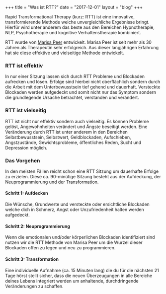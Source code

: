 +++
title = "Was ist RTT?"
date = "2017-12-01"
layout = "blog"
+++

Rapid Transformational Therapy (kurz: RTT) ist eine innovative, transformierende Methode welche unvergleichliche Ergebnisse bringt. Hierfür wird unter anderem das beste aus den Bereichen Hypnotherapie, NLP, Psychotherapie und kognitive Verhaltenstherapie kombiniert. 

RTT wurde von [Marisa Peer](https://www.marisapeer.com) entwickelt. Marisa Peer ist seit mehr als 30 Jahren als Therapeutin sehr erfolgreich. Aus dieser langjährigen Erfahrung hat sie diese effektive und vielseitige Methode entwickelt.

### RTT ist effektiv

In nur einer Sitzung lassen sich durch RTT Probleme und Blockaden aufrecken und lösen. Erfolge sind hierbei nicht oberflächlich sondern durch die Arbeit mit dem Unterbewusstsein tief gehend und dauerhaft. Versteckte Blockaden werden aufgedeckt und somit nicht nur das Symptom sondern die grundlegende Ursache betrachtet, verstanden und verändert.

### RTT ist vielseitig

RTT ist nicht nur effektiv sondern auch vielseitig. Es können Probleme gelöst, Angewohnheiten verändert und Ängste beseitigt werden. Eine Veränderung durch RTT ist unter anderem in den Bereichen Selbstbewusstsein, Selbstwert, Geldblockaden, Aufschieben, Angstzustände, Gewichtsprobleme, öffentliches Reden, Sucht und Depression möglich.


### Das Vorgehen

In den meisten Fällen reicht schon eine RTT Sitzung um dauerhafte Erfolge zu erzielen. Diese ca. 90-minütige Sitzung besteht aus der Aufdeckung, der Neuprogrammierung und der Transformation.

#### Schritt 1: Aufdecken

Die Wünsche, Grundwerte und versteckte oder ersichtliche Blockaden welche dich in Schmerz, Angst oder Unzufriedenheit halten werden aufgedeckt.

#### Schritt 2: Neuprogrammierung

Wenn die emotionalen und/oder körperlichen Blockaden identifiziert sind nutzen wir die RTT Methode von Marisa Peer um die Wurzel dieser Blockaden offen zu legen und neu zu programmieren.

#### Schritt 3: Transformation

Eine individuelle Aufnahme (ca. 15 Minuten lang) die du für die nächsten 21 Tage hörst stellt sicher, dass die neuen Überzeugungen in alle Bereiche deines Lebens integriert werden um anhaltende, durchdringende Veränderungen zu schaffen.


